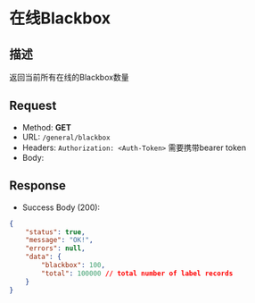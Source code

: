 # 在线Blackbox

## 描述
返回当前所有在线的Blackbox数量

## Request
- Method: **GET**
- URL: `/general/blackbox`
- Headers: `Authorization: <Auth-Token>` 需要携带bearer token
- Body:

## Response
- Success Body (200):
```json
{
    "status": true,
    "message": "OK!",
    "errors": null,
    "data": {
        "blackbox": 100,
        "total": 100000 // total number of label records
    }
}
```